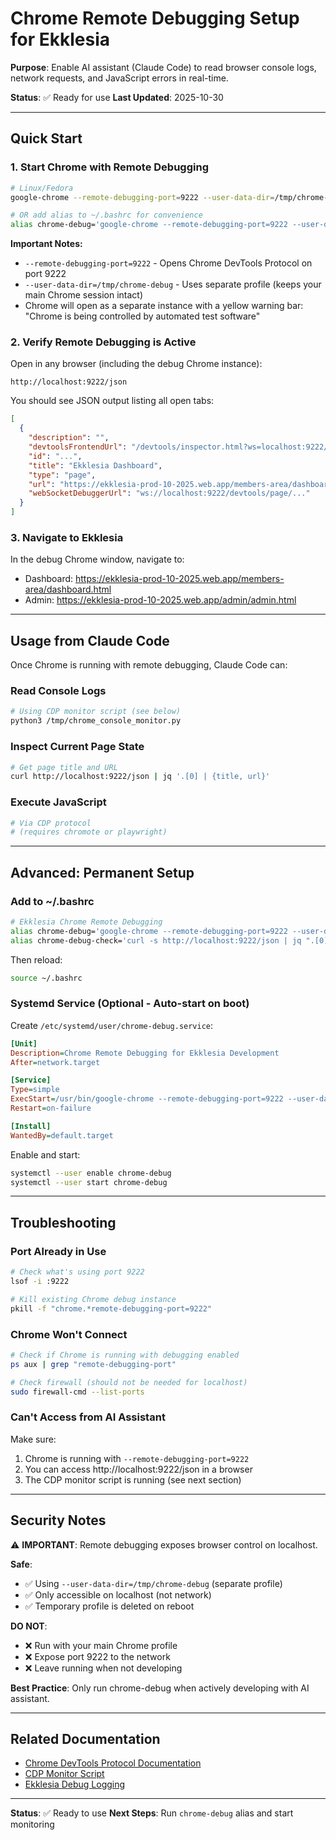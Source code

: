 # Chrome Remote Debugging Setup for Ekklesia

**Purpose**: Enable AI assistant (Claude Code) to read browser console logs, network requests, and JavaScript errors in real-time.

**Status**: ✅ Ready for use
**Last Updated**: 2025-10-30

---

## Quick Start

### 1. Start Chrome with Remote Debugging

```bash
# Linux/Fedora
google-chrome --remote-debugging-port=9222 --user-data-dir=/tmp/chrome-debug

# OR add alias to ~/.bashrc for convenience
alias chrome-debug='google-chrome --remote-debugging-port=9222 --user-data-dir=/tmp/chrome-debug'
```

**Important Notes:**
- `--remote-debugging-port=9222` - Opens Chrome DevTools Protocol on port 9222
- `--user-data-dir=/tmp/chrome-debug` - Uses separate profile (keeps your main Chrome session intact)
- Chrome will open as a separate instance with a yellow warning bar: "Chrome is being controlled by automated test software"

### 2. Verify Remote Debugging is Active

Open in any browser (including the debug Chrome instance):
```
http://localhost:9222/json
```

You should see JSON output listing all open tabs:
```json
[
  {
    "description": "",
    "devtoolsFrontendUrl": "/devtools/inspector.html?ws=localhost:9222/devtools/page/...",
    "id": "...",
    "title": "Ekklesia Dashboard",
    "type": "page",
    "url": "https://ekklesia-prod-10-2025.web.app/members-area/dashboard.html",
    "webSocketDebuggerUrl": "ws://localhost:9222/devtools/page/..."
  }
]
```

### 3. Navigate to Ekklesia

In the debug Chrome window, navigate to:
- Dashboard: https://ekklesia-prod-10-2025.web.app/members-area/dashboard.html
- Admin: https://ekklesia-prod-10-2025.web.app/admin/admin.html

---

## Usage from Claude Code

Once Chrome is running with remote debugging, Claude Code can:

### Read Console Logs
```bash
# Using CDP monitor script (see below)
python3 /tmp/chrome_console_monitor.py
```

### Inspect Current Page State
```bash
# Get page title and URL
curl http://localhost:9222/json | jq '.[0] | {title, url}'
```

### Execute JavaScript
```bash
# Via CDP protocol
# (requires chromote or playwright)
```

---

## Advanced: Permanent Setup

### Add to ~/.bashrc

```bash
# Ekklesia Chrome Remote Debugging
alias chrome-debug='google-chrome --remote-debugging-port=9222 --user-data-dir=/tmp/chrome-debug'
alias chrome-debug-check='curl -s http://localhost:9222/json | jq ".[0] | {title, url}"'
```

Then reload:
```bash
source ~/.bashrc
```

### Systemd Service (Optional - Auto-start on boot)

Create `/etc/systemd/user/chrome-debug.service`:

```ini
[Unit]
Description=Chrome Remote Debugging for Ekklesia Development
After=network.target

[Service]
Type=simple
ExecStart=/usr/bin/google-chrome --remote-debugging-port=9222 --user-data-dir=/tmp/chrome-debug --no-first-run
Restart=on-failure

[Install]
WantedBy=default.target
```

Enable and start:
```bash
systemctl --user enable chrome-debug
systemctl --user start chrome-debug
```

---

## Troubleshooting

### Port Already in Use

```bash
# Check what's using port 9222
lsof -i :9222

# Kill existing Chrome debug instance
pkill -f "chrome.*remote-debugging-port=9222"
```

### Chrome Won't Connect

```bash
# Check if Chrome is running with debugging enabled
ps aux | grep "remote-debugging-port"

# Check firewall (should not be needed for localhost)
sudo firewall-cmd --list-ports
```

### Can't Access from AI Assistant

Make sure:
1. Chrome is running with `--remote-debugging-port=9222`
2. You can access http://localhost:9222/json in a browser
3. The CDP monitor script is running (see next section)

---

## Security Notes

⚠️ **IMPORTANT**: Remote debugging exposes browser control on localhost.

**Safe**:
- ✅ Using `--user-data-dir=/tmp/chrome-debug` (separate profile)
- ✅ Only accessible on localhost (not network)
- ✅ Temporary profile is deleted on reboot

**DO NOT**:
- ❌ Run with your main Chrome profile
- ❌ Expose port 9222 to the network
- ❌ Leave running when not developing

**Best Practice**: Only run chrome-debug when actively developing with AI assistant.

---

## Related Documentation

- [Chrome DevTools Protocol Documentation](https://chromedevtools.github.io/devtools-protocol/)
- [CDP Monitor Script](../../scripts/chrome_console_monitor.py)
- [Ekklesia Debug Logging](./DEBUG_LOGGING.md)

---

**Status**: ✅ Ready to use
**Next Steps**: Run `chrome-debug` alias and start monitoring
